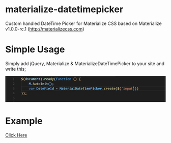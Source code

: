 # materialize-datetimepicker
Custom handled DateTime Picker for Materialize CSS based on Materialize v1.0.0-rc.1 (http://materializecss.com)

# Simple Usage
Simply add jQuery, Materialize & MaterializeDateTimePicker to your site and write this;

![alt usage](https://raw.githubusercontent.com/fawadtariq/materialize-datetimepicker/master/img/usage-capture.PNG)

# Example

[Click Here](https://fawadtariq.github.io/materialize-datetimepicker/)

